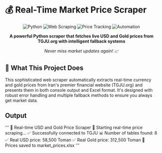 # 💰 Real-Time Market Price Scraper

<div align="center">

![Python](https://img.shields.io/badge/Python-3.7+-blue?logo=python&logoColor=white)
![Web Scraping](https://img.shields.io/badge/Web-Scraping-green?logo=webscraper&logoColor=white)
![Price Tracking](https://img.shields.io/badge/Price-Tracking-orange?logo=cashapp&logoColor=white)
![Automation](https://img.shields.io/badge/Automation-purple?logo=robot&logoColor=white)

**A powerful Python scraper that fetches live USD and Gold prices from TGJU.org with intelligent fallback systems**

*Never miss market updates again! 📈*

</div>

## 🎯 What This Project Does

This sophisticated web scraper automatically extracts real-time currency and gold prices from Iran's premier financial website (TGJU.org) and presents them in both console output and Excel format. It's designed with robust error handling and multiple fallback methods to ensure you always get market data.

## Output 
'''
🎯 Real-time USD and Gold Price Scraper
🚀 Starting real-time price scraping...
✅ Successfully connected to TGJU
📊 Number of tables found: 8
✅ Real USD price: 58,500 Toman
✅ Real Gold price: 312,500 Toman
💾 Prices saved to market_prices.xlsx
'''